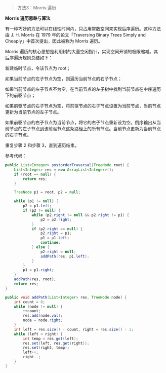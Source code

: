 > 方法3：Morris 遍历

**Morris 遍历思路与算法**

有一种巧妙的方法可以在线性时间内，只占用常数空间来实现后序遍历。这种方法由 J. H. Morris 在 1979 年的论文「Traversing Binary Trees Simply and Cheaply」中首次提出，因此被称为 Morris 遍历。

Morris 遍历的核心思想是利用树的大量空闲指针，实现空间开销的极限缩减。其后序遍历规则总结如下：

新建临时节点，令该节点为 root；

如果当前节点的左子节点为空，则遍历当前节点的右子节点；

如果当前节点的左子节点不为空，在当前节点的左子树中找到当前节点在中序遍历下的前驱节点；

如果前驱节点的右子节点为空，将前驱节点的右子节点设置为当前节点，当前节点更新为当前节点的左子节点。

如果前驱节点的右子节点为当前节点，将它的右子节点重新设为空。倒序输出从当前节点的左子节点到该前驱节点这条路径上的所有节点。当前节点更新为当前节点的右子节点。

重复步骤 2 和步骤 3，直到遍历结束。

参考代码：

```java
public List<Integer> postorderTraversal(TreeNode root) {
    List<Integer> res = new ArrayList<Integer>();
    if (root == null) {
        return res;
    }

    TreeNode p1 = root, p2 = null;

    while (p1 != null) {
        p2 = p1.left;
        if (p2 != null) {
            while (p2.right != null && p2.right != p1) {
                p2 = p2.right;
            }
            if (p2.right == null) {
                p2.right = p1;
                p1 = p1.left;
                continue;
            } else {
                p2.right = null;
                addPath(res, p1.left);
            }
        }
        p1 = p1.right;
    }
    addPath(res, root);
    return res;
}

public void addPath(List<Integer> res, TreeNode node) {
    int count = 0;
    while (node != null) {
        ++count;
        res.add(node.val);
        node = node.right;
    }
    int left = res.size() - count, right = res.size() - 1;
    while (left < right) {
        int temp = res.get(left);
        res.set(left, res.get(right));
        res.set(right, temp);
        left++;
        right--;
    }
}
```


